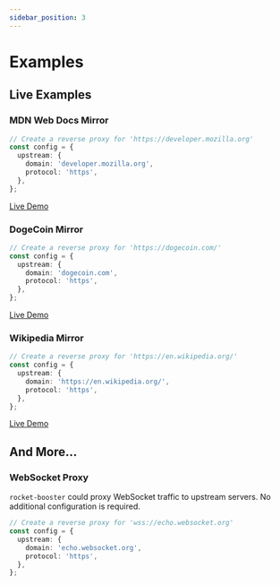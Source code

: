 ```yaml
---
sidebar_position: 3
---
```


# Examples

## Live Examples
### MDN Web Docs Mirror

```ts
// Create a reverse proxy for 'https://developer.mozilla.org'
const config = {
  upstream: {
    domain: 'developer.mozilla.org',
    protocol: 'https',
  },
};
```

[Live Demo](https://mozilla.readme.workers.dev/)

### DogeCoin Mirror

```ts
// Create a reverse proxy for 'https://dogecoin.com/'
const config = {
  upstream: {
    domain: 'dogecoin.com',
    protocol: 'https',
  },
};
```

[Live Demo](https://dogecoin.cornell.workers.dev/)

### Wikipedia Mirror

```ts
// Create a reverse proxy for 'https://en.wikipedia.org/'
const config = {
  upstream: {
    domain: 'https://en.wikipedia.org/',
    protocol: 'https',
  },
};
```

[Live Demo](https://template.lhhniubility.workers.dev/)

## And More...
### WebSocket Proxy

`rocket-booster` could proxy WebSocket traffic to upstream servers. No additional configuration is required.

```ts
// Create a reverse proxy for 'wss://echo.websocket.org'
const config = {
  upstream: {
    domain: 'echo.websocket.org',
    protocol: 'https',
  },
};
```
